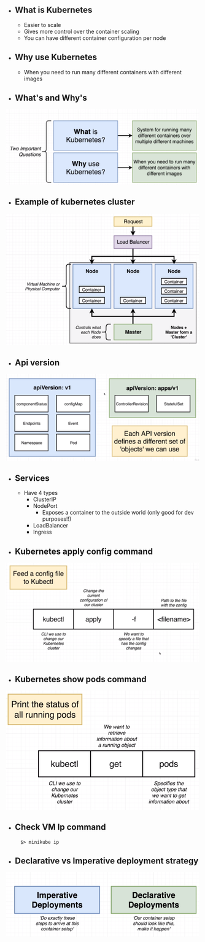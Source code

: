 - ## What is Kubernetes
    - Easier to scale
    - Gives more control over the container scaling
    - You can have different container configuration per node

- ## Why use Kubernetes
    - When you need to run many different containers with different images

- ## What's and Why's
![What's and Why's](/assets/what_and_why_kubernetes.png "What's and Why's")

- ## Example of kubernetes cluster
![Kubernetes Cluster](/assets/kubernetes_cluster.png "Kubernetes Cluster")

- ## Api version 
![Api version](/assets/api_version_kubernetes.png "Api version")

- ## Services
    - Have 4 types
        - ClusterIP
        - NodePort
            - Exposes a container to the outside world (only good for dev purposes!!)
        - LoadBalancer
        - Ingress

- ## Kubernetes apply config command
![Kubernetes apply config command](/assets/kubernetes_apply_config_command.png "Kubernetes apply config command")


- ## Kubernetes show pods command
![Kubernetes show pods command](/assets/kubernetes_show_pods_command.png "Kubernetes show pods command")

- ## Check VM Ip command
        $> minikube ip

- ## Declarative vs Imperative deployment strategy
![Declarative vs Imperative deployment strategy](/assets/declarative_imperative.png "Declarative vs Imperative deployment strategye")